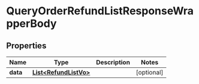 

# QueryOrderRefundListResponseWrapperBody


## Properties

Name | Type | Description | Notes
------------ | ------------- | ------------- | -------------
**data** | [**List&lt;RefundListVo&gt;**](RefundListVo.md) |  |  [optional]



